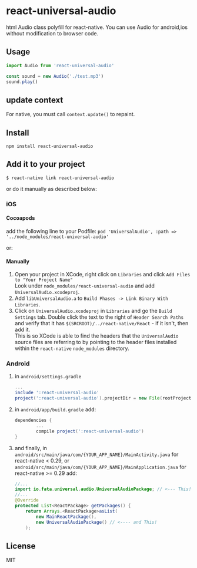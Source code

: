 react-universal-audio
==========

html Audio class polyfill for react-native.
You can use Audio for android,ios without modification to browser code.	

## Usage

```javascript
import Audio from 'react-universal-audio'

const sound = new Audio('./test.mp3')
sound.play()
```

## update context

For native, you must call `context.update()` to repaint.

## Install

`npm install react-universal-audio`

## Add it to your project

`$ react-native link react-universal-audio`

or do it manually as described below:

### iOS

#### Cocoapods

add the following line to your Podfile:
`pod 'UniversalAudio', :path => '../node_modules/react-universal-audio'`

or:

#### Manually

1. Open your project in XCode, right click on `Libraries` and click `Add Files to "Your Project Name"`	
	 Look under `node_modules/react-universal-audio` and add `UniversalAudio.xcodeproj`.
2. Add `libUniversalAudio.a` to `Build Phases -> Link Binary With Libraries`.
3. Click on `UniversalAudio.xcodeproj` in `Libraries` and go the `Build Settings` tab.
	 Double click the text to the right of `Header Search Paths`
	 and verify that it has `$(SRCROOT)/../react-native/React` - if it isn't, then add it.	
	 This is so XCode is able to find the headers that the `UniversalAudio` source files
	 are referring to by pointing to the header files
	 installed within the `react-native` `node_modules` directory.

### Android

1. in `android/settings.gradle`
	 ```gradle
	 ...
	 include ':react-universal-audio'
	 project(':react-universal-audio').projectDir = new File(rootProject.projectDir, '../node_modules/react-universal-audio/android')
	 ```

2. in `android/app/build.gradle` add:
	 ```gradle
	 dependencies {
			 ...
			 compile project(':react-universal-audio')
	 }
	 ```

3. and finally, in `android/src/main/java/com/{YOUR_APP_NAME}/MainActivity.java` for react-native < 0.29,
	 or `android/src/main/java/com/{YOUR_APP_NAME}/MainApplication.java` for react-native >= 0.29 add:
	 ```java
	 //...
	 import io.fata.universal.audio.UniversalAudioPackage; // <--- This!
	 //...
	 @Override
	 protected List<ReactPackage> getPackages() {
		 return Arrays.<ReactPackage>asList(
			 new MainReactPackage(),
			 new UniversalAudioPackage() // <---- and This!
		 );
   ```

## License

MIT
